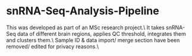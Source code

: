 # snRNA-Seq-Analysis-Pipeline

This was developed as part of an MSc research project.\\
It takes snRNA-Seq data of different brain regions, applies QC threshold, integrates them and clusters them.\\
Sample ID & data import/ merge section have been removed/ edited for privacy reasons.\\
